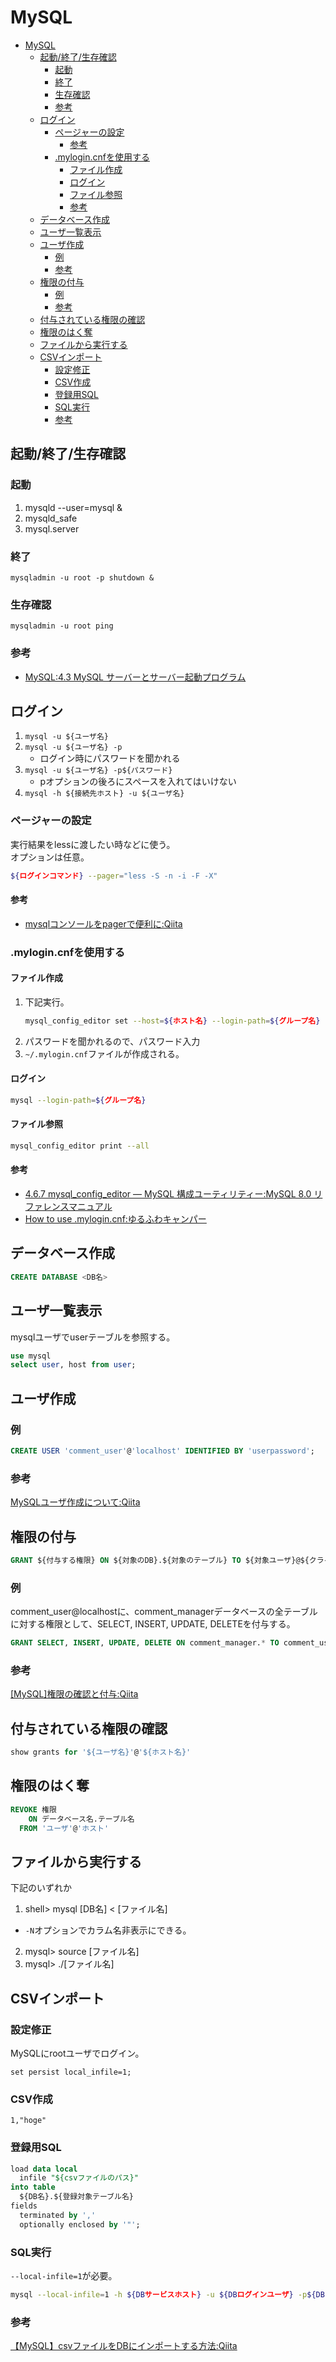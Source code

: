 # MySQL

- [MySQL](#mysql)
  - [起動/終了/生存確認](#起動終了生存確認)
    - [起動](#起動)
    - [終了](#終了)
    - [生存確認](#生存確認)
    - [参考](#参考)
  - [ログイン](#ログイン)
    - [ページャーの設定](#ページャーの設定)
      - [参考](#参考-1)
    - [.mylogin.cnfを使用する](#mylogincnfを使用する)
      - [ファイル作成](#ファイル作成)
      - [ログイン](#ログイン-1)
      - [ファイル参照](#ファイル参照)
      - [参考](#参考-2)
  - [データベース作成](#データベース作成)
  - [ユーザ一覧表示](#ユーザ一覧表示)
  - [ユーザ作成](#ユーザ作成)
    - [例](#例)
    - [参考](#参考-3)
  - [権限の付与](#権限の付与)
    - [例](#例-1)
    - [参考](#参考-4)
  - [付与されている権限の確認](#付与されている権限の確認)
  - [権限のはく奪](#権限のはく奪)
  - [ファイルから実行する](#ファイルから実行する)
  - [CSVインポート](#csvインポート)
    - [設定修正](#設定修正)
    - [CSV作成](#csv作成)
    - [登録用SQL](#登録用sql)
    - [SQL実行](#sql実行)
    - [参考](#参考-5)

## 起動/終了/生存確認

### 起動

1. mysqld --user=mysql &
2. mysqld_safe
3. mysql.server

### 終了

```
mysqladmin -u root -p shutdown &
```

### 生存確認

```
mysqladmin -u root ping
```

### 参考

- [MySQL:4.3 MySQL サーバーとサーバー起動プログラム](https://dev.mysql.com/doc/refman/5.6/ja/windows-start-command-line.html)

## ログイン

1. ```mysql -u ${ユーザ名}```
2. ```mysql -u ${ユーザ名} -p```
   - ログイン時にパスワードを聞かれる
3. ```mysql -u ${ユーザ名} -p${パスワード}```
   - pオプションの後ろにスペースを入れてはいけない
4. ```mysql -h ${接続先ホスト} -u ${ユーザ名}```

### ページャーの設定

実行結果をlessに渡したい時などに使う。  
オプションは任意。

``` sh
${ログインコマンド} --pager="less -S -n -i -F -X"
```

#### 参考

- [mysqlコンソールをpagerで便利に:Qiita](https://qiita.com/nao58/items/f651d9f2d0f420f87a50)

### .mylogin.cnfを使用する

#### ファイル作成

1. 下記実行。
    ``` sh
    mysql_config_editor set --host=${ホスト名} --login-path=${グループ名} --user=${MySQLユーザ} --password
    ```
2. パスワードを聞かれるので、パスワード入力
3. ```~/.mylogin.cnf```ファイルが作成される。

#### ログイン

``` sh
mysql --login-path=${グループ名}
```

#### ファイル参照

``` sh
mysql_config_editor print --all
```

#### 参考

- [4.6.7 mysql_config_editor — MySQL 構成ユーティリティー:MySQL 8.0 リファレンスマニュアル](https://dev.mysql.com/doc/refman/8.0/ja/mysql-config-editor.html)
- [How to use .mylogin.cnf:ゆるふわキャンパー](https://blog.lorentzca.me/how-to-use-mylogin-cnf/)

## データベース作成

``` sql
CREATE DATABASE <DB名>
```

## ユーザ一覧表示

mysqlユーザでuserテーブルを参照する。

``` sql
use mysql
select user, host from user;
```

## ユーザ作成

### 例

``` sql
CREATE USER 'comment_user'@'localhost' IDENTIFIED BY 'userpassword';
```

### 参考

[MySQLユーザ作成について:Qiita](https://qiita.com/gatapon/items/92b942fa7081cfe17482)

## 権限の付与

``` sql
GRANT ${付与する権限} ON ${対象のDB}.${対象のテーブル} TO ${対象ユーザ}@${クライアントホスト};
```

### 例

comment_user@localhostに、comment_managerデータベースの全テーブルに対する権限として、SELECT, INSERT, UPDATE, DELETEを付与する。

``` sql
GRANT SELECT, INSERT, UPDATE, DELETE ON comment_manager.* TO comment_user@localhost;
```

### 参考

[[MySQL]権限の確認と付与:Qiita](https://qiita.com/shuntaro_tamura/items/2fb114b8c5d1384648aa)

## 付与されている権限の確認

``` sql
show grants for '${ユーザ名}'@'${ホスト名}'
```

## 権限のはく奪

``` sql
REVOKE 権限
    ON データベース名.テーブル名
  FROM 'ユーザ'@'ホスト'
```

## ファイルから実行する

下記のいずれか

1. shell> mysql [DB名] < [ファイル名]
  - ```-N```オプションでカラム名非表示にできる。
2. mysql> source [ファイル名]
3. mysql> ./[ファイル名]

## CSVインポート

### 設定修正

MySQLにrootユーザでログイン。

``` mysql
set persist local_infile=1;
```

### CSV作成

``` csv
1,"hoge"
```

### 登録用SQL

``` sql
load data local
  infile "${csvファイルのパス}"
into table
  ${DB名}.${登録対象テーブル名}
fields
  terminated by ','
  optionally enclosed by '"';
```

### SQL実行

```--local-infile=1```が必要。

``` sh
mysql --local-infile=1 -h ${DBサービスホスト} -u ${DBログインユーザ} -p${DBログインパスワード} ${DB名} < ${登録用SQLパス}
```

### 参考

[【MySQL】csvファイルをDBにインポートする方法:Qiita](https://qiita.com/oden141/items/239a7ce3cfe3197a3ba7)
